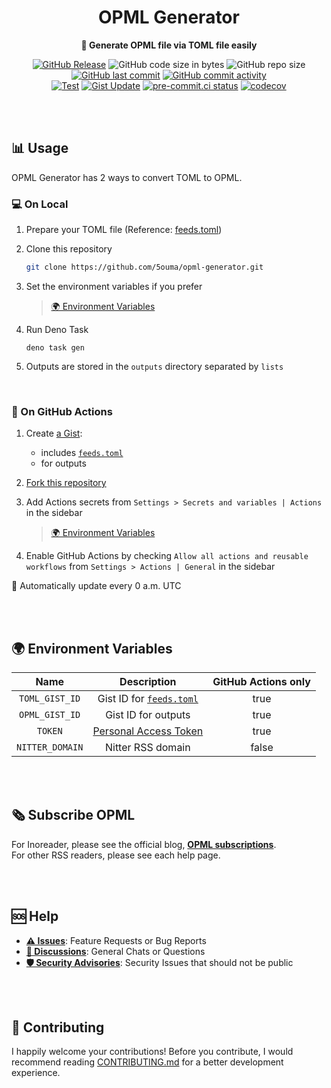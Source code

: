 <h1 align="center">OPML Generator</h1>

<div align="center">

**📰 Generate OPML file via TOML file easily**

[![GitHub Release](https://img.shields.io/github/v/release/5ouma/opml-generator?style=flat-square)](https://github.com/5ouma/opml-generator/releases)
![GitHub code size in bytes](https://img.shields.io/github/languages/code-size/5ouma/opml-generator?style=flat-square)
![GitHub repo size](https://img.shields.io/github/repo-size/5ouma/opml-generator?style=flat-square)
[![GitHub last commit](https://img.shields.io/github/last-commit/5ouma/opml-generator?style=flat-square)](https://github.com/5ouma/opml-generator/commit/HEAD)
[![GitHub commit activity](https://img.shields.io/github/commit-activity/m/5ouma/opml-generator?style=flat-square)](https://github.com/5ouma/opml-generator/commits/main)
<br />
[![Test](https://img.shields.io/github/actions/workflow/status/5ouma/opml-generator/test.yml?label=test&style=flat-square)](https://github.com/5ouma/opml-generator/actions/workflows/test.yml)
[![Gist Update](https://img.shields.io/github/actions/workflow/status/5ouma/opml-generator/gist-update.yml?label=Gist%20Update&style=flat-square)](https://github.com/5ouma/opml-generator/actions/workflows/gist-update.yml)
[![pre-commit.ci status](https://results.pre-commit.ci/badge/github/5ouma/opml-generator/main.svg?style=flat-square)](https://results.pre-commit.ci/latest/github/5ouma/opml-generator/main)
[![codecov](https://codecov.io/github/5ouma/opml-generator/graph/badge.svg?token=ICJ7C3IDX7)](https://codecov.io/github/5ouma/opml-generator)

</div>

<br /><br />

## 📊 Usage

OPML Generator has 2 ways to convert TOML to OPML.

### 💻 On Local

1. Prepare your TOML file (Reference: [feeds.toml](./assets/example/feeds.toml))

2. Clone this repository

   ```sh
   git clone https://github.com/5ouma/opml-generator.git
   ```

3. Set the environment variables if you prefer

   > [🌍 Environment Variables](#-environment-variables)

4. Run Deno Task

   ```shell
   deno task gen
   ```

5. Outputs are stored in the `outputs` directory separated by `lists`

<br />

### 🐙 On GitHub Actions

1. Create [a Gist](https://gist.github.com):

   - includes [`feeds.toml`](./assets/example/feeds.toml)
   - for outputs

2. [Fork this repository](https://github.com/5ouma/opml-generator/fork)

3. Add Actions secrets
   from `Settings > Secrets and variables | Actions` in the sidebar

   > [🌍 Environment Variables](#-environment-variables)

4. Enable GitHub Actions by checking `Allow all actions and reusable workflows`
   from `Settings > Actions | General` in the sidebar

🎉 Automatically update every 0 a.m. UTC

<br /><br />

## 🌍 Environment Variables

|      Name       |        Description         | GitHub Actions only |
| :-------------: | :------------------------: | :-----------------: |
| `TOML_GIST_ID`  | Gist ID for [`feeds.toml`] |        true         |
| `OPML_GIST_ID`  |    Gist ID for outputs     |        true         |
|     `TOKEN`     |  [Personal Access Token]   |        true         |
| `NITTER_DOMAIN` |     Nitter RSS domain      |        false        |

[`feeds.toml`]: ./assets/example/feeds.toml
[Personal Access Token]: https://github.com/settings/tokens/new?description=OPML%20Generator&scopes=gist

<br /><br />

## 🗞️ Subscribe OPML

For Inoreader, please see the official blog, [**OPML subscriptions**](https://www.inoreader.com/blog/2014/05/opml-subscriptions.html).
<br />
For other RSS readers, please see each help page.

<br /><br />

## 🆘 Help

- [**⚠️ Issues**]: Feature Requests or Bug Reports
- [**💬 Discussions**]: General Chats or Questions
- [**🛡️ Security Advisories**]: Security Issues that should not be public

[**⚠️ Issues**]: https://github.com/5ouma/opml-generator/issues/new/choose
[**💬 Discussions**]: https://github.com/5ouma/opml-generator/discussions/new/choose
[**🛡️ Security Advisories**]: https://github.com/5ouma/opml-generator/security/advisories/new

<br /><br />

## 🎽 Contributing

I happily welcome your contributions!
Before you contribute,
I would recommend reading [CONTRIBUTING.md](./CONTRIBUTING.md)
for a better development experience.
